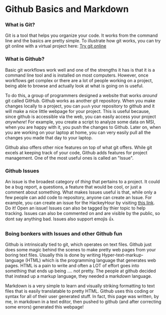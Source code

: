 # Github Basics and Markdown


### What is Git?
Git is a tool that helps you organize your code. It works from the command line and the 
basics are pretty simple. To illustrate how git works, you can try git online with a 
virtual project here:
[Try git online](https://try.github.io)

### What is Github?
Basic git workflows work well and one of the strengths it has is that it is a command
line tool and is installed on most computers. However, once workflows get complex or 
there are a lot of people working on a project, being able to browse and actually 
look at what is going on is useful.

To do this, a group of programmers designed a website that works *around* git called 
GitHub. Github works as another git repository. When you make changes locally to a project,
you can `push` your repository to github and it will make a nice little webpage for your 
project. This is useful because, since github is accessible via the web, you can easily
access your project *anywhere*! For example, you create a script to analyze some data on
MSI, when you are happy with it, you push the changes to Github. Later on, when you are working
on your laptop at home, you can very easily pull all the changes you made that day to your laptop.

Github also offers other nice features on top of what git offers. While git excels at keeping track
of your code, Github adds features for project management. One of the most useful ones is called an
"Issue". 

### Github Issues
An issue is the broadest category of *thing* that pertains to a project. It could be a bug report,
a questions, a feature that would be cool, or just a comment about something. What makes Issues
useful is that, while only a few people can add code to repository, anyone can create an Issue.
For example, you can create an issue for the HackeyHour by visiting [this link](https://github.umn.edu/UMN-Equine-Lab/HackeyHour/issues). Do it! Open an issue! Issues can also be tagged by thier topic to help tracking. Issues
can also be commented on and are visible by the public, so dont say anything bad. Issues also support
emojis :+1:.

### Boing bonkers with Issues and other Github fun
Github is intrinsically tied to git, which operates on text files. Github just does some magic
behind the scenes to make pretty web pages from your boring text files. Usually this is done by
writing Hyper-text-markup-language (HTML) which is the programming language that generates web
pages. HTML is a pain to write and often a LOT of effort goes into something that ends up being 
.... not pretty. The people at github decided that instead up a mark*up* language, they needed
a mark*down* language. 

Markdown is a very simple to learn and visually striking formatting to text files that is easily 
translatable to pretty HTML. Github uses this coding or syntax for all of their user generated 
stuff. In fact, this page was written, by me, in markdown in a text editor, then pushed to github
(and after correcting some errors) generated this webpage!
